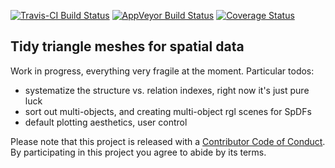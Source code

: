 
[![Travis-CI Build Status](https://travis-ci.org/r-gris/trimesh.svg?branch=master)](https://travis-ci.org/r-gris/trimesh) [![AppVeyor Build Status](https://ci.appveyor.com/api/projects/status/github/mdsumner/trimesh?branch=master&svg=true)](https://ci.appveyor.com/project/mdsumner/trimesh) [![Coverage Status](https://img.shields.io/codecov/c/github/r-gris/trimesh/master.svg)](https://codecov.io/github/r-gris/trimesh?branch=master) <!-- README.md is generated from README.Rmd. Please edit that file -->

Tidy triangle meshes for spatial data
-------------------------------------

Work in progress, everything very fragile at the moment. Particular todos:

-   systematize the structure vs. relation indexes, right now it's just pure luck
-   sort out multi-objects, and creating multi-object rgl scenes for SpDFs
-   default plotting aesthetics, user control

Please note that this project is released with a [Contributor Code of Conduct](CONDUCT.md). By participating in this project you agree to abide by its terms.

